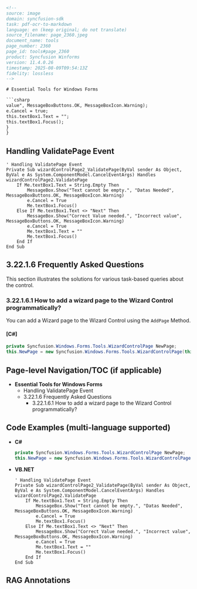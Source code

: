 ```html
<!--
source: image
domain: syncfusion-sdk
task: pdf-ocr-to-markdown
language: en (keep original; do not translate)
source_filename: page_2360.jpeg
document_name: tools
page_number: 2360
page_id: tools#page_2360
product: Syncfusion Winforms
version: 11.4.0.26
timestamp: 2025-08-09T09:54:13Z
fidelity: lossless
-->

# Essential Tools for Windows Forms

```csharp
value", MessageBoxButtons.OK, MessageBoxIcon.Warning);
e.Cancel = true;
this.textBox1.Text = "";
this.textBox1.Focus();
}
}
```

## Handling ValidatePage Event

```vb.net
' Handling ValidatePage Event
Private Sub wizardControlPage2_ValidatePage(ByVal sender As Object, ByVal e As System.ComponentModel.CancelEventArgs) Handles wizardControlPage2.ValidatePage
    If Me.textBox1.Text = String.Empty Then
        MessageBox.Show("Text cannot be empty.", "Datas Needed", MessageBoxButtons.OK, MessageBoxIcon.Warning)
        e.Cancel = True
        Me.textBox1.Focus()
    Else If Me.textBox1.Text <> "Next" Then
        MessageBox.Show("Correct Value needed.", "Incorrect value", MessageBoxButtons.OK, MessageBoxIcon.Warning)
        e.Cancel = True
        Me.textBox1.Text = ""
        Me.textBox1.Focus()
    End If
End Sub
```

## 3.22.1.6 Frequently Asked Questions

This section illustrates the solutions for various task-based queries about the control.

### 3.22.1.6.1 How to add a wizard page to the Wizard Control programmatically?

You can add a Wizard page to the Wizard Control using the `AddPage` Method.

#### [C#]
```csharp
private Syncfusion.Windows.Forms.Tools.WizardControlPage NewPage;
this.NewPage = new Syncfusion.Windows.Forms.Tools.WizardControlPage(this.components);
```

## Page-level Navigation/TOC (if applicable)

- **Essential Tools for Windows Forms**
  - Handling ValidatePage Event
  - 3.22.1.6 Frequently Asked Questions
    - 3.22.1.6.1 How to add a wizard page to the Wizard Control programmatically?

## Code Examples (multi-language supported)

- **C#**
  ```csharp
  private Syncfusion.Windows.Forms.Tools.WizardControlPage NewPage;
  this.NewPage = new Syncfusion.Windows.Forms.Tools.WizardControlPage(this.components);
  ```
- **VB.NET**
  ```vb.net
  ' Handling ValidatePage Event
  Private Sub wizardControlPage2_ValidatePage(ByVal sender As Object, ByVal e As System.ComponentModel.CancelEventArgs) Handles wizardControlPage2.ValidatePage
      If Me.textBox1.Text = String.Empty Then
          MessageBox.Show("Text cannot be empty.", "Datas Needed", MessageBoxButtons.OK, MessageBoxIcon.Warning)
          e.Cancel = True
          Me.textBox1.Focus()
      Else If Me.textBox1.Text <> "Next" Then
          MessageBox.Show("Correct Value needed.", "Incorrect value", MessageBoxButtons.OK, MessageBoxIcon.Warning)
          e.Cancel = True
          Me.textBox1.Text = ""
          Me.textBox1.Focus()
      End If
  End Sub
  ```

## RAG Annotations

<!-- tags: [Wizard Control, ValidatePage Event, AddPage Method, Windows Forms, Syncfusion] keywords: [wizard, validate page, events, add page, windows forms] -->
```